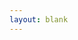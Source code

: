 ```yaml
---
layout: blank
---
```


<script src="/assets/js/chartjs-chart-sankey.min.js"></script>
<script src="/assets/js/chartjs-adapter-date-fns.bundle.min.js"></script>
<script src="/assets/js/chartjs-plugin-annotation.min.js"></script>

<div id='violence-sankey-div'>
  <canvas id = 'violence-sankey'></canvas>
  <script type="text/javascript" src="/assets/js/charts/violence-sankey.js" data-canvasid="violence-sankey"></script>
</div>



